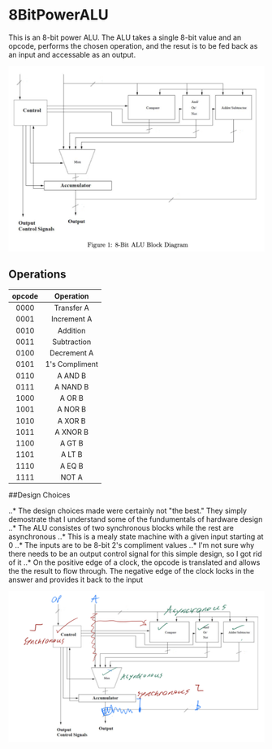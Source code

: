 # 8BitPowerALU
This is an 8-bit power ALU. The ALU takes a single 8-bit value and an opcode, performs the chosen operation, and the resut is to be fed back as an input and accessable as an output.

![Original Block Diagram](https://github.com/rthomp10/8BitPowerALU/blob/master/block_diagram_initial.png "Initial Block Diagram")

## Operations
|opcode| Operation      |
| :---:|:--------------:|
| 0000 | Transfer A     |
| 0001 | Increment A    |
| 0010 | Addition       |
| 0011 | Subtraction    |
| 0100 | Decrement A    |
| 0101 | 1's Compliment |
| 0110 | A AND  B       |
| 0111 | A NAND B       |
| 1000 | A OR   B       |
| 1001 | A NOR  B       |
| 1010 | A XOR  B       |
| 1011 | A XNOR B       |
| 1100 | A GT   B       |
| 1101 | A LT   B       |
| 1110 | A EQ   B       |
| 1111 | NOT A          |

##Design Choices

..* The design choices made were certainly not "the best." They simply demostrate that I understand some of the fundumentals of hardware design
..* The ALU consistes of two synchronous blocks while the rest are asynchronous
..* This is a mealy state machine with a given input starting at 0
..* The inputs are to be 8-bit 2's compliment values
..* I'm not sure why there needs to be an output control signal for this simple design, so I got rid of it
..* On the positive edge of a clock, the opcode is translated and allows the the result to flow through. The negative edge of the clock locks in the answer and provides it back to the input

![Modified Block Diagram](https://github.com/rthomp10/8BitPowerALU/blob/master/block_diagram_modified.png "Modified Block Diagram")